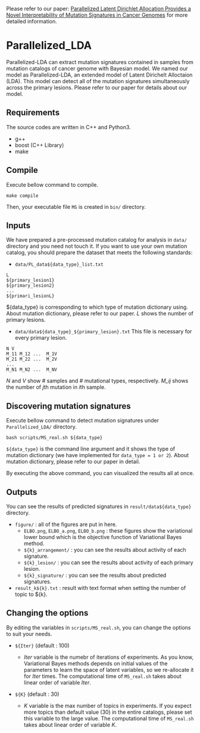 Please refer to our paper: [Parallelized Latent Dirichlet Allocation Provides a Novel Interpretability of Mutation Signatures in Cancer Genomes](https://www.mdpi.com/2073-4425/11/10/1127) for more detailed information.

# Parallelized_LDA
Parallelized-LDA can extract mutation signatures contained in samples from mutation catalogs of cancer genome with Bayesian model.
We named our model as Parallelized-LDA, an extended model of Latent Dirichelt Alloctaion (LDA).
This model can detect all of the mutation signatures simultaneously across the primary lesions.
Please refer to our paper for details about our model.

## Requirements
The source codes are written in C++ and Python3.
* g++
* boost (C++ Library)
* make

## Compile
Execute bellow command to compile.
```
make compile
```
Then, your executable file `MS` is created in `bin/` directory.

## Inputs
We have prepared a pre-processed mutation catalog for analysis in `data/` directory and you need not touch it.
If you want to use your own mutation catalog, you should prepare the dataset that meets the following standards:
* `data/PL_data${data_type}_list.txt`
```
L
${primary_lesion1}
${primary_lesion2}
...
${primari_lesionL}
```
${data_type} is corresponding to which type of mutation dictionary using. About mutation dictionary, please refer to our paper.
*L* shows the number of primary lesions.

* `data/data${data_type}_${primary_lesion}.txt`
This file is necessary for every primary lesion.
```
N V
M_11 M_12 ...  M_1V
M_21 M_22 ...  M_2V
...
M_N1 M_N2 ...  M_NV
```
*N* and *V* show # samples and # mutational types, respectively.
*M_ij* shows the number of *j*th mutation in *i*th sample.


## Discovering mutation signatures
Execute bellow command to detect mutation signatures under `Parallelized_LDA/` directory.
```
bash scripts/MS_real.sh ${data_type}
```
`${data_type}` is the command line argument and it shows the type of mutation dictionary (we have implemented for `data_type = 1 or 2`).
About mutation dictionary, please refer to our paper in detail.

By executing the above command, you can visualized the results all at once.

## Outputs
You can see the results of predicted signatures in `result/data${data_type}` directory.
* `figure/` : all of the figures are put in here.
	* `ELBO.png`, `ELBO_a.png`, `ELBO_b.png` : these figures show the variational lower bound which is the objective function of Variational Bayes method.
	* `${k}_arrangement/` : you can see the results about activity of each signature.
	* `${k}_lesion/` : you can see the results about activity of each primary lesion.
	* `${k}_signature/` : you can see the results about predicted signatures.
* `result_k${k}.txt` : result with text format when setting the number of topic to ${k}.

## Changing the options
By editing the variables in `scripts/MS_real.sh`, you can change the options to suit your needs.
* `${Iter}` (default : 100)
	* *Iter* variable is the numebr of iterations of experiments. As you know, Variational Bayes methods depends on initial values of the parameters to learn the space of latent variables, so we re-allocate it for *Iter* times. The computational time of `MS_real.sh` takes about linear order of variable *Iter*.

* `${K}` (default : 30)
	* *K* variable is the max number of topics in experiments. If you expect more topics than default value (30) in the entire catalogs, please set this variable to the large value. The computational time of `MS_real.sh` takes about linear order of variable *K*.
